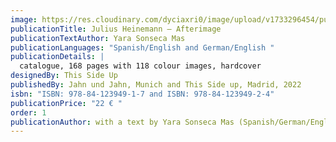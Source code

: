 ```yaml
---
image: https://res.cloudinary.com/dyciaxri0/image/upload/v1733296454/publications/c97853aefdc921f83588ee578d5029aa_fowbih.jpg
publicationTitle: Julius Heinemann – Afterimage
publicationTextAuthor: Yara Sonseca Mas
publicationLanguages: "Spanish/English and German/English "
publicationDetails: |
  catalogue, 168 pages with 118 colour images, hardcover
designedBy: This Side Up
publishedBy: Jahn und Jahn, Munich and This Side up, Madrid, 2022
isbn: "ISBN: 978-84-123949-1-7 and ISBN: 978-84-123949-2-4"
publicationPrice: "22 € "
order: 1
publicationAuthor: with a text by Yara Sonseca Mas (Spanish/German/English)
---
```

